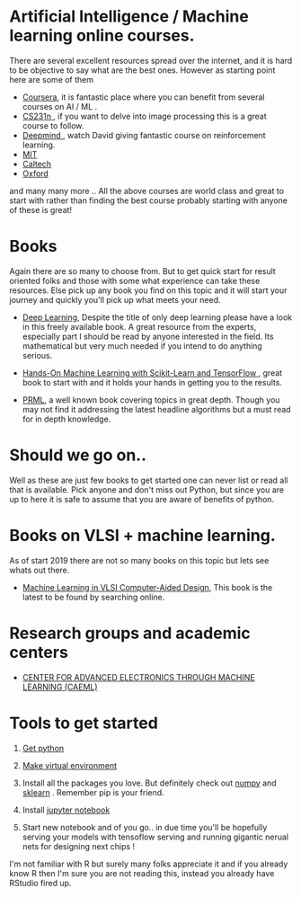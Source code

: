 # Artificial Intelligence / Machine learning online courses.

There are several excellent resources spread over the internet, and it is hard to be objective to say what are the best ones. However as starting point here are some of them

- [ Coursera](https://www.coursera.org/learn/machine-learning?), it is fantastic place where you can benefit from several courses on AI / ML .
- [ CS231n ](https://www.youtube.com/watch?v=NfnWJUyUJYU&list=PLkt2uSq6rBVctENoVBg1TpCC7OQi31AlC), if you want to delve into image processing this is a great course to follow.
- [ Deepmind ](https://www.youtube.com/watch?v=2pWv7GOvuf0&list=PLqYmG7hTraZDM-OYHWgPebj2MfCFzFObQ), watch David giving fantastic course on reinforcement learning.
- [MIT](https://ocw.mit.edu/courses/electrical-engineering-and-computer-science/6-034-artificial-intelligence-fall-2010/)
- [Caltech](https://work.caltech.edu/telecourse.html)
- [Oxford](https://www.youtube.com/watch?v=dV80NAlEins&list=PLE6Wd9FR--EfW8dtjAuPoTuPcqmOV53Fu)

and many many more ..
All the above courses are world class and great to start with rather than finding the best course probably starting with anyone of these is great!

# Books

Again there are so many to choose from. But to get quick start for result oriented folks and those with some what experience can take these resources. Else pick up any book you find on this topic and it will start your journey and quickly you'll pick up what meets your need.

- [Deep Learning](https://www.deeplearningbook.org/), Despite the title of only deep learning please have a look in this freely available book. A great resource from the experts, especially part I should be read by anyone interested in the field. Its mathematical but very much needed if you intend to do anything serious.

- [Hands-On Machine Learning with Scikit-Learn and TensorFlow ](https://www.google.com/aclk?sa=L&ai=DChcSEwiPwvjEuoHhAhWjvO0KHcDDBrEYABAHGgJkZw&sig=AOD64_3zTY2sGRqKz8v3HfFXNonqK472Qw&ctype=5&q=&ved=0ahUKEwjzo_HEuoHhAhUONOwKHYaGCGoQ9aACCDg&adurl=), great book to start with and it holds your hands in getting you to the results.

- [ PRML](https://www.amazon.com/Pattern-Recognition-Learning-Information-Statistics/dp/0387310738), a well known book covering topics in great depth. Though you may not find it addressing the latest headline algorithms but a must read for in depth knowledge.

# Should we go on..

Well as these are just few books to get started one can never list or read all that is available. Pick anyone and don't miss out Python, but since you are up to here it is safe to assume that you are aware of benefits of python.

# Books on VLSI + machine learning.

As of start 2019 there are not so many books on this topic but lets see whats out there.

- [Machine Learning in VLSI Computer-Aided Design](https://www.springer.com/us/book/9783030046651), This book is the latest to be found by searching online.

# Research groups and academic centers

- [CENTER FOR ADVANCED ELECTRONICS THROUGH MACHINE LEARNING (CAEML)](https://publish.illinois.edu/advancedelectronics/)

# Tools to get started

1. [Get python](https://www.python.org/downloads/)
2. [Make virtual environment](https://docs.python-guide.org/dev/virtualenvs/)
3. Install all the packages you love. But definitely check out [numpy](https://docs.scipy.org/doc/numpy/user/install.html) and [sklearn](https://scikit-learn.org/stable/install.html) . Remember pip is your friend.
4. Install [jupyter notebook](https://jupyter.readthedocs.io/en/latest/install.html)

5. Start new notebook and of you go.. in due time you'll be hopefully serving your models with tensoflow serving and running gigantic nerual nets for designing next chips !

I'm not familiar with R but surely many folks appreciate it and if you already know R then I'm sure you are not reading this, instead you already have RStudio fired up.

